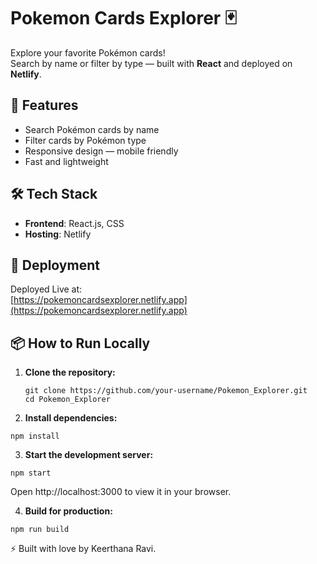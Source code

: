 # Pokemon Cards Explorer 🃏

Explore your favorite Pokémon cards!  
Search by name or filter by type — built with **React** and deployed on **Netlify**.

## 🌟 Features
- Search Pokémon cards by name
- Filter cards by Pokémon type
- Responsive design — mobile friendly
- Fast and lightweight

## 🛠 Tech Stack
- **Frontend**: React.js, CSS
- **Hosting**: Netlify

## 🚀 Deployment
Deployed Live at:  
[https://pokemoncardsexplorer.netlify.app](https://pokemoncardsexplorer.netlify.app)

## 📦 How to Run Locally

1. **Clone the repository:**
   ```
   git clone https://github.com/your-username/Pokemon_Explorer.git
   cd Pokemon_Explorer
   ```
2. **Install dependencies:**
  ```
  npm install
  ```
3. **Start the development server:**
  ```
  npm start
  ```
Open http://localhost:3000 to view it in your browser.

4. **Build for production:**
```
npm run build
```

⚡ Built with love by Keerthana Ravi.
